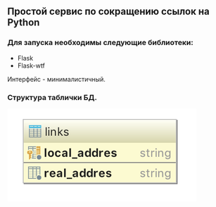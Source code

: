 ## Простой сервис по сокращению ссылок на Python

### Для запуска необходимы следующие библиотеки:

* Flask
* Flask-wtf

Интерфейс - минималистичный. 

### Структура таблички БД.

![](bd.png)
